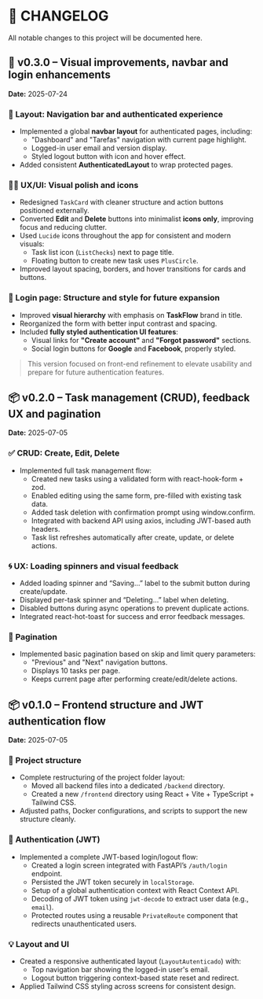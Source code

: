 # 📄 CHANGELOG

All notable changes to this project will be documented here.

## 🎨 v0.3.0 – Visual improvements, navbar and login enhancements

**Date:** 2025-07-24

### 🧭 Layout: Navigation bar and authenticated experience

- Implemented a global **navbar layout** for authenticated pages, including:
  - "Dashboard" and "Tarefas" navigation with current page highlight.
  - Logged-in user email and version display.
  - Styled logout button with icon and hover effect.
- Added consistent **AuthenticatedLayout** to wrap protected pages.

### 🧑‍🎨 UX/UI: Visual polish and icons

- Redesigned `TaskCard` with cleaner structure and action buttons positioned externally.
- Converted **Edit** and **Delete** buttons into minimalist **icons only**, improving focus and reducing clutter.
- Used `Lucide` icons throughout the app for consistent and modern visuals:
  - Task list icon (`ListChecks`) next to page title.
  - Floating button to create new task uses `PlusCircle`.
- Improved layout spacing, borders, and hover transitions for cards and buttons.

### 🔐 Login page: Structure and style for future expansion

- Improved **visual hierarchy** with emphasis on **TaskFlow** brand in title.
- Reorganized the form with better input contrast and spacing.
- Included **fully styled authentication UI features**:
  - Visual links for **"Create account"** and **"Forgot password"** sections.
  - Social login buttons for **Google** and **Facebook**, properly styled.

> This version focused on front-end refinement to elevate usability and prepare for future authentication features.

## 📦 v0.2.0 – Task management (CRUD), feedback UX and pagination

**Date:** 2025-07-05

### ✅ CRUD: Create, Edit, Delete

- Implemented full task management flow:
  - Created new tasks using a validated form with react-hook-form + zod.
  - Enabled editing using the same form, pre-filled with existing task data.
  - Added task deletion with confirmation prompt using window.confirm.
  - Integrated with backend API using axios, including JWT-based auth headers.
  - Task list refreshes automatically after create, update, or delete actions.

### 🌀 UX: Loading spinners and visual feedback

- Added loading spinner and “Saving...” label to the submit button during create/update.
- Displayed per-task spinner and “Deleting...” label when deleting.
- Disabled buttons during async operations to prevent duplicate actions.
- Integrated react-hot-toast for success and error feedback messages.

### 📄 Pagination

- Implemented basic pagination based on skip and limit query parameters:
  - "Previous" and "Next" navigation buttons.
  - Displays 10 tasks per page.
  - Keeps current page after performing create/edit/delete actions.

## 📦 v0.1.0 – Frontend structure and JWT authentication flow

**Date:** 2025-07-05

### 🧱 Project structure

- Complete restructuring of the project folder layout:
  - Moved all backend files into a dedicated `/backend` directory.
  - Created a new `/frontend` directory using React + Vite + TypeScript + Tailwind CSS.
- Adjusted paths, Docker configurations, and scripts to support the new structure cleanly.

### 🔐 Authentication (JWT)

- Implemented a complete JWT-based login/logout flow:
  - Created a login screen integrated with FastAPI’s `/auth/login` endpoint.
  - Persisted the JWT token securely in `localStorage`.
  - Setup of a global authentication context with React Context API.
  - Decoding of JWT token using `jwt-decode` to extract user data (e.g., `email`).
  - Protected routes using a reusable `PrivateRoute` component that redirects unauthenticated users.

### 💡 Layout and UI

- Created a responsive authenticated layout (`LayoutAutenticado`) with:
  - Top navigation bar showing the logged-in user's email.
  - Logout button triggering context-based state reset and redirect.
- Applied Tailwind CSS styling across screens for consistent design.
